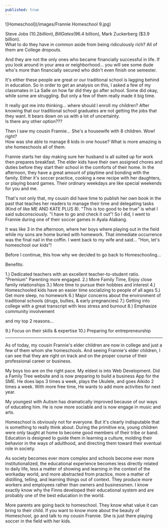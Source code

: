 ```yaml
---
published: true
---
```

![Homeschool](/images/Frannie Homeschool 9.jpg)

Steve Jobs ($10.2 billion), Bill Gates ($96.4 billion), Mark Zuckerberg ($3.9 billion).   
What to do they have in common aside from being ridiculously rich?
All of them are College dropouts.

And they are not the only ones who became financially successful in life. 
If you look around in your area or neighborhood... you will see some dude who's more than financially secured who didn't even finish one semester.

It's either these people are great or our traditional school is lagging behind in education. 
So in order to get an analysis on this, I asked a few of my classmates in La Salle on how far did they go after school. Some did okay, while some are struggling. But only a few of them really made it big time. 

It really got me into thinking... where should I enroll my children? 
After knowing that our traditional school graduates are not getting the jobs that they want. It bears down on us with a lot of uncertainty.   
Is there any other option???

Then I saw my cousin Frannie...
She's a housewife with 8 children. Wow! right?   
How was she able to manage 8 kids in one house?
What is more amazing is she homeschools all of them. 

Frannie starts her day making sure her husband is all suited up for work then prepares breakfast. The elder kids have their own assigned chores and duties before they start their school in the comforts of their home.
In the afternoon, they have a great amount of playtime and bonding with the family. Either it's soccer practice, cooking a new recipe with her daughters, or playing board games. 
Their ordinary weekdays are like special weekends for you and me.

That's not only that, my cousin did have time to publish her own book in the past that teaches her readers to manage their time and delegating tasks (Kind of like ME AND KATE PLUS 8). 
"This is too good to be true" is what I said subconsciously. 
"I have to go and check it out"! So I did, I went to Frannie during one of their soccer games in Ayala Alabang.

It was like 3 in the afternoon, where her boys where playing out in the field while my sons are home buried with homework. 
That immediate occurrence was the final nail in the coffin. I went back to my wife and said... "Hon, let's homeschool our kids"! 

Before I continue, this how why we decided to go back to Homeschooling...

Benefits:

1.) Dedicated teachers with an excellent teacher-to-student ratio. "Premium" Parenting more engaged.
2.) More Family Time, Enjoy close family relationships
3.) More time to pursue their hobbies and interest
4.) Homeschooled kids have an easier time socializing to people of all ages
5.) Get more sleep, no homework
6.) Major concerns about the environment of traditional schools (drugs, bullies, & early pregnancies)
7.) Getting into college with a great transcript with less stress and burnout
8.) Emphasize community involvement

and my top 2 reasons...

9.) Focus on their skills & expertise
10.) Preparing for entrepreneurship

-----------------------------------------------------

As of today, my cousin Frannie's elder children are now in college and just a few of them whom she homeschools. And seeing Frannie's elder children, I can see that they are right on track and on the proper course of their professional career or business. 

My boys too are on the right pace. My eldest is into Web Development. Did a Family Tree website and is now preparing to build a business App for the SME. 
He does laps 3 times a week, plays the Ukulele, and goes Aikido 2 times a week.
With more free time, He wants to add more activities for next year.

My youngest with Autism has dramatically improved because of our ways of educating him. He is now more sociable and is now engage in music and arts.  

Homeschool is obviously not for everyone. But it's clearly indisputable that is something to really think about. 
During the primitive era, young children were only taught at home to become good members of their tribe or band. 
Education is designed to guide them in learning a culture, molding their behavior in the ways of adulthood, and directing them toward their eventual role in society.

As society becomes ever more complex and schools become ever more institutionalized, the educational experience becomes less directly related to daily life, less a matter of showing and learning in the context of the workaday world, and more abstracted from practice, more a matter of distilling, telling, and learning things out of context.
They produce more workers and employees rather than owners and businessmen. I know exactly know why the Finns developed their educational system and are probably one of the best education in the world.

More parents are going back to homeschool. They know what value it can bring to their child. 
If you want to know more about the beauty of Homeschool, go and talk to my cousin Frannie. She is just there playing soccer in the field with her kids.
